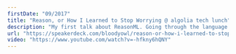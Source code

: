 ```yaml
---
firstDate: "09/2017"
title: "Reason, or How I Learned to Stop Worrying @ algolia tech lunch"
description: "My first talk about ReasonML. Going through the language and the tooling, in English this time"
url: "https://speakerdeck.com/bloodyowl/reason-or-how-i-learned-to-stop-worrying-and-learnt-a-new-and-safer-language"
video: "https://www.youtube.com/watch?v=-hfkny6hQNY"
---
```

